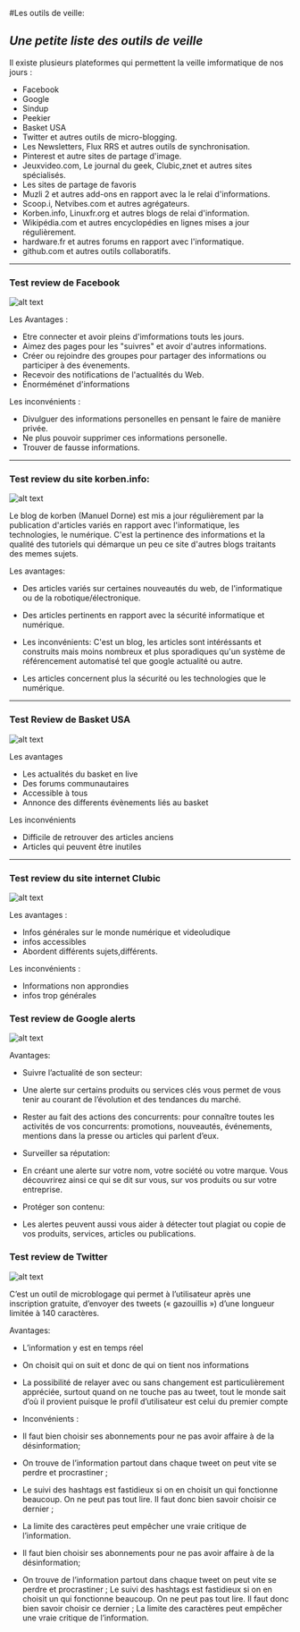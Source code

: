 #Les outils de veille:

## *Une petite liste des outils de veille*

Il existe plusieurs plateformes qui permettent la veille imformatique de nos jours :
+ Facebook
+ Google
+ Sindup 
+ Peekier
+ Basket USA 
+ Twitter et autres outils de micro-blogging.
+ Les Newsletters, Flux RRS et autres outils de synchronisation.
+ Pinterest et autre sites de partage d'image.
+ Jeuxvideo.com, Le journal du geek, Clubic,znet et autres sites spécialisés.
+ Les sites de partage de favoris 
+ Muzli 2 et autres add-ons en rapport avec la le relai d'informations. 
+ Scoop.i, Netvibes.com et autres agrégateurs.
+ Korben.info, Linuxfr.org et autres blogs de relai d'information.
+ Wikipédia.com et autres encyclopédies en lignes mises a jour régulièrement.
+ hardware.fr et autres forums en rapport avec l'informatique.
+ github.com et autres outils collaboratifs.

---

### Test review de Facebook

![alt text](https://crunchbase-production-res.cloudinary.com/image/upload/c_pad,h_140,w_140/v1408491700/ypqf483smhnqo0rh6mff.png)

Les Avantages :

+ Etre connecter et avoir pleins d'imformations touts les jours.
+ Aimez des pages pour les "suivres" et avoir d'autres informations.
+ Créer ou rejoindre des groupes pour partager des informations ou participer à des évenements.
+ Recevoir des notifications de l'actualités du Web.
+ Énorméménet d'informations

Les inconvénients :

+ Divulguer des informations personelles en pensant le faire de manière privée.
+ Ne plus pouvoir supprimer ces informations personelle.
+ Trouver de fausse informations.


---

### Test review du site korben.info:

![alt text](http://korben.info/wp-content/themes/korben2013/hab/logo.png)

Le blog de korben (Manuel Dorne) est mis a jour régulièrement par la publication d'articles variés en rapport avec l'informatique, 
les technologies, le numérique. C'est la pertinence des informations et la qualité des tutoriels qui démarque un peu ce site d'autres blogs
traitants des memes sujets.

Les avantages: 

+ Des articles variés sur certaines nouveautés du web, de l'informatique ou de la robotique/électronique.
+ Des articles pertinents en rapport avec la sécurité informatique et numérique.

+ Les inconvénients: C'est un blog, les articles sont intéréssants et construits mais moins nombreux et plus sporadiques qu'un système
 de référencement automatisé tel que google actualité ou autre.
+ Les articles concernent plus la sécurité ou les technologies que le numérique.

---

### Test Review de Basket USA

![alt text](http://basketball.usjoigny.com/sites/basketball.usjoigny.com/files/images/2014/39/27-9-14_basketusa_usjbasket.jpg)

Les avantages

+ Les actualités du basket en live
+ Des forums communautaires
+ Accessible à tous
+ Annonce des differents évènements liés au basket

Les inconvénients
+ Difficile de retrouver des articles anciens
+ Articles qui peuvent être inutiles

---


  
### Test review du site internet Clubic

![alt text](http://img.clubic.com/04306714-photo-clubic-logo-iphone-android-app-mikeklo.jpg)

Les avantages : 
+ Infos générales sur le monde numérique et videoludique
+ infos accessibles
+ Abordent différents sujets,différents.

Les inconvénients : 
+ Informations non approndies
+ infos trop générales
 
  
### Test review de Google alerts

![alt text](https://s3.amazonaws.com/images.seroundtable.com/google-alerts-1362748933.png)

Avantages:

+ Suivre l’actualité de son secteur: 
+ Une alerte sur certains produits ou services clés vous permet de vous tenir au courant de l’évolution et des tendances du marché.
+ Rester au fait des actions des concurrents: pour connaître toutes les activités de vos concurrents: promotions,  nouveautés,  événements, mentions dans la presse ou articles qui parlent d’eux.
+ Surveiller  sa réputation:
+ En créant une alerte sur votre nom, votre société ou votre marque.  Vous découvrirez ainsi ce qui se dit sur vous, sur vos produits ou   sur votre entreprise.

+ Protéger son contenu:
+ Les alertes peuvent aussi vous aider à détecter tout plagiat ou copie de vos produits, services, articles ou publications.


### Test review de Twitter

![alt text](https://pbs.twimg.com/profile_images/472737300204355585/Y5N51P0W_reasonably_small.png)

C’est un outil de microblogage qui permet à l’utilisateur après une inscription gratuite, d’envoyer des tweets (« gazouillis ») d’une longueur limitée à 140 caractères.

Avantages:

+ L’information y est en temps réel
+ On choisit qui on suit et donc de qui on tient nos informations
+ La possibilité de relayer avec ou sans changement est particulièrement appréciée, surtout quand on ne touche pas au tweet, tout le       monde sait d’où il provient puisque le profil d’utilisateur est celui du premier compte
 
+ Inconvénients :
+ Il faut bien choisir ses abonnements pour ne pas avoir affaire à de la désinformation;
+ On trouve de l’information partout dans chaque tweet on peut vite se perdre et procrastiner ;
+ Le suivi des hashtags est fastidieux si on en choisit un qui fonctionne beaucoup. On ne peut pas tout lire. Il faut donc bien savoir choisir ce dernier ;
+ La limite des caractères peut empêcher une vraie critique de l’information.
+ Il faut bien choisir ses abonnements pour ne pas avoir affaire à de la désinformation;
+ On trouve de l’information partout dans chaque tweet on peut vite se perdre et procrastiner ;
Le suivi des hashtags est fastidieux si on en choisit un qui fonctionne beaucoup. On ne peut pas tout lire. Il faut donc bien savoir choisir ce dernier ;
La limite des caractères peut empêcher une vraie critique de l’information.
